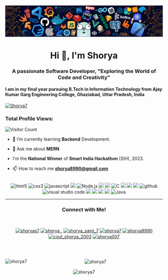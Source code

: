 <p><img src="https://raw.githubusercontent.com/MananJain2002/MananJain2002/main/images/github-banner.png"></p>

<h1 align="center">Hi 👋, I'm Shorya</h1>
<h3 align="center">A passionate Software Developer, "Exploring the World of Code and Creativity"</h3>

#### I am in my final year pursuing B.Tech in Information Technology from Ajay Kumar Garg Engineering College, Ghaziabad, Uttar Pradesh, India
<p align="left"> <a href="https://github.com/ryo-ma/github-profile-trophy"><img src="https://github-profile-trophy.vercel.app/?username=Shorya7" alt="Shorya7" /></a> </p>

### Total Profile Views:
![Visitor Count](https://profile-counter.glitch.me/Shorya7/count.svg)

- 🌱 I’m currently learning **Backend** Development.

- 💬 Ask me about **MERN**

- I'm the **National Winner** of **Smart India Hackathon** (SIH), 2023.
  
- 📫 How to reach me **shorya8990@gmail.com**

<div align="center">
    <br>
  
  <span>
  <img alt="html5" width="60px" src="https://img.icons8.com/color/240/000000/html-5.png">
<img alt="css3" width="60px" src="https://img.icons8.com/color/240/000000/css3.png">
  <img alt="javascript" width="60px" src="https://img.icons8.com/color/240/000000/javascript.png" />
  <img src = "https://img.icons8.com/plasticine/2x/react.png" width="60px"/>
  <img alt="Node.js" width="60px" src="https://img.icons8.com/color/240/000000/nodejs.png">
  <img src = "https://img.icons8.com/color/2x/mongodb.png" width="60px"/>
  <img src = "https://img.icons8.com/color/2x/redux.png" width="60px"/>
      <img width="60" src="https://user-images.githubusercontent.com/25181517/192106070-46255bcf-65e6-4c6b-a296-bf8d0d8fb2a7.png" alt="C" title="C"/>
   <img src = "https://img.icons8.com/color/2x/c-plus-plus-logo.png" width="60px"/>
	  <img src = "https://www.vectorlogo.zone/logos/figma/figma-icon.svg" width="55px"/>
	
  <img src="https://img.icons8.com/color/64/000000/git.png"/>
  <img alt="github" width="60px" src="https://img.icons8.com/ios-glyphs/240/000000/github.png">
  <img alt="visual studio code" width="60px" src="https://img.icons8.com/fluent/240/000000/visual-studio-code-2019.png" />  
  <img src = "https://img.icons8.com/wired/2x/postman-api.png" width="60px"/>
  <img src="https://img.icons8.com/color/64/000000/amazon-web-services.png"/>
  <img src="https://img.icons8.com/color/64/000000/google-cloud.png"/>
  <img src="https://img.icons8.com/color/64/000000/python--v1.png"/>
      
<img width="60px" src="https://user-images.githubusercontent.com/25181517/117201156-9a724800-adec-11eb-9a9d-3cd0f67da4bc.png" alt="Java" title="Java"/>
</span>
<hr>

<h3 align="center">Connect with Me!</h3>

<br/>
<p align="center">
<a href="https://twitter.com/shoryas7" target="blank"><img align="center" src="https://raw.githubusercontent.com/rahuldkjain/github-profile-readme-generator/master/src/images/icons/Social/twitter.svg" alt="shoryas7" height="40" width="40" /></a>
<a href="https://www.linkedin.com/in/shorya-9b8b50241/" target="blank"><img align="center" src="https://raw.githubusercontent.com/rahuldkjain/github-profile-readme-generator/master/src/images/icons/Social/linked-in-alt.svg" alt="shorya ." height="30" width="40" /></a>
<a href="https://instagram.com/shorya_saini_7" target="blank"><img align="center" src="https://raw.githubusercontent.com/rahuldkjain/github-profile-readme-generator/master/src/images/icons/Social/instagram.svg" alt="shorya_saini_7" height="40" width="40" /></a>
<a href="https://www.codechef.com/users/shorya7" target="blank"><img align="center" src="https://cdn.jsdelivr.net/npm/simple-icons@3.1.0/icons/codechef.svg" alt="shorya7" height="40" width="40" /></a>
<a href="https://www.hackerrank.com/shorya8990" target="blank"><img align="center" src="https://raw.githubusercontent.com/rahuldkjain/github-profile-readme-generator/master/src/images/icons/Social/hackerrank.svg" alt="shorya8990" height="40" width="40" /></a>
<a href="https://codeforces.com/profile/cout_shorya_2003" target="blank"><img align="center" src="https://raw.githubusercontent.com/rahuldkjain/github-profile-readme-generator/master/src/images/icons/Social/codeforces.svg" alt="cout_shorya_2003" height="40" width="40" /></a>
<a href="https://www.leetcode.com/shorya007" target="blank"><img align="center" src="https://raw.githubusercontent.com/rahuldkjain/github-profile-readme-generator/master/src/images/icons/Social/leet-code.svg" alt="shorya007" height="40" width="40" /></a>
</p>

<br/>
<br/>

<p><img align="left" src="https://github-readme-stats.vercel.app/api/top-langs?username=shorya7&show_icons=true&theme=dark&locale=en&layout=compact" alt="shorya7" /></p>

<p>&nbsp;<img align="center" src="https://github-readme-stats.vercel.app/api?username=shorya7&show_icons=true&theme=dark&locale=en" alt="shorya7" /></p>

<p><img align="center" src="https://github-readme-streak-stats.herokuapp.com/?user=shorya7&theme=dark" alt="shorya7" /></p>
